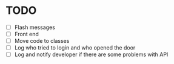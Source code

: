 # TODO
 * [ ] Flash messages
 * [ ] Front end
 * [ ] Move code to classes
 * [ ] Log who tried to login and who opened the door
 * [ ] Log and notify developer if there are some problems with API
